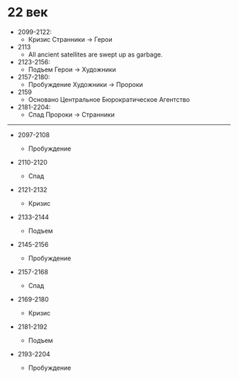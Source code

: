 # 22 век

*   2099-2122:
    *   Кризис      Странники   ->  Герои
*   2113
    *   All ancient satellites are swept up as garbage.
*   2123-2156:
    *   Подъем      Герои       ->  Художники
*   2157-2180:
    *   Пробуждение Художники   ->  Пророки
*   2159
    *   Основано Центральное Бюрократическое Агентство
*   2181-2204:
    *   Спад        Пророки     ->  Странники

----

*   2097-2108
    *   Пробуждение
*   2110-2120
    *   Спад
*   2121-2132
    *   Кризис

*   2133-2144
    *   Подъем
*   2145-2156
    *   Пробуждение
*   2157-2168
    *   Спад
*   2169-2180
    *   Кризис

*   2181-2192
    *   Подъем
*   2193-2204
    *   Пробуждение
